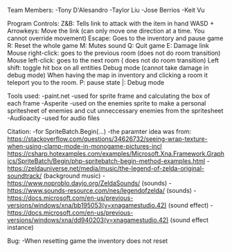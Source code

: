 Team Members: 
-Tony D'Alesandro
-Taylor Liu
-Jose Berrios 
-Keit Vu

Program Controls: 
    Z&B: Tells link to attack with the item in hand
    WASD + Arrowkeys: Move the link (can only move one direction at a time. You cannot override movement)
        Escape: Goes to the inventory  and pause game
        R: Reset the whole game
        M: Mutes sound 
    Q: Quit game
    E: Damage link
    Mouse right-click: goes to the previous room (does not do room transition)
    Mouse left-click: goes to the next room ( does not do room transition)
    Left shift: toggle hit box on all entities Debug mode (cannot take damage in debug mode)
        When having the map in inventory and clicking a room it teleport you to the room.
        P: pause state
        |: Debug mode

Tools used:
    -paint.net
        -used for sprite frame and calculating the box of each frame
    -Asperite
        -used on the enemies sprite to make a personal spritesheet of enemies
        and cut unneccessary enemies from the spritesheet
        -Audioacity
            -used for audio files

Citation:
    -for SpriteBatch.Begin(...)
        -the paramter idea was from:
        https://stackoverflow.com/questions/34626732/seeing-wrap-texture-when-using-clamp-mode-in-monogame-pictures-incl
        https://csharp.hotexamples.com/examples/Microsoft.Xna.Framework.Graphics/SpriteBatch/Begin/php-spritebatch-begin-method-examples.html
        -https://zeldauniverse.net/media/music/the-legend-of-zelda-original-soundtrack/  (background music)
        -https://www.noproblo.dayjo.org/ZeldaSounds/ (sounds)
        -https://www.sounds-resource.com/nes/legendofzelda/   (sounds)
        -https://docs.microsoft.com/en-us/previous-versions/windows/xna/bb195053(v=xnagamestudio.42)  (sound effect)
        -https://docs.microsoft.com/en-us/previous-versions/windows/xna/dd940203(v=xnagamestudio.42)  (sound effect instance)
        
    
Bug:
    -When resetting game the inventory does not reset

